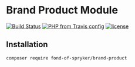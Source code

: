 # Brand Product Module
[![Build Status](https://travis-ci.org/fond-of/spryker-brand-product.svg?branch=master)](https://travis-ci.org/fond-of/spryker-brand-product)
[![PHP from Travis config](https://img.shields.io/travis/php-v/symfony/symfony.svg)](https://php.net/)
[![license](https://img.shields.io/github/license/mashape/apistatus.svg)](https://packagist.org/packages/fond-of-spryker/brand-product)

## Installation

```
composer require fond-of-spryker/brand-product
```
